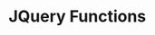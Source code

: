 # JQuery Functions

<script type="text/javascript" src= "https://ajax.googleapis.com/ajax/libs/jquery/1.11.1/jquery.min.js"></script>
